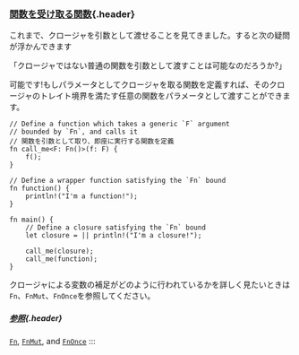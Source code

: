 ### [関数を受け取る関数](#関数を受け取る関数){.header}

これまで、クロージャを引数として渡せることを見てきました。すると次の疑問が浮かんできます

「クロージャではない普通の関数を引数として渡すことは可能なのだろうか?」

可能です!もしパラメータとしてクロージャを取る関数を定義すれば、そのクロージャのトレイト境界を満たす任意の関数をパラメータとして渡すことができます。

    // Define a function which takes a generic `F` argument
    // bounded by `Fn`, and calls it
    // 関数を引数として取り、即座に実行する関数を定義
    fn call_me<F: Fn()>(f: F) {
        f();
    }

    // Define a wrapper function satisfying the `Fn` bound
    fn function() {
        println!("I'm a function!");
    }

    fn main() {
        // Define a closure satisfying the `Fn` bound
        let closure = || println!("I'm a closure!");

        call_me(closure);
        call_me(function);
    }

クロージャによる変数の補足がどのように行われているかを詳しく見たいときは`Fn`、`FnMut`、`FnOnce`を参照してください。

##### [参照](#参照){.header}

[`Fn`](https://doc.rust-lang.org/std/ops/trait.Fn.html),
[`FnMut`](https://doc.rust-lang.org/std/ops/trait.FnMut.html), and
[`FnOnce`](https://doc.rust-lang.org/std/ops/trait.FnOnce.html)
:::

